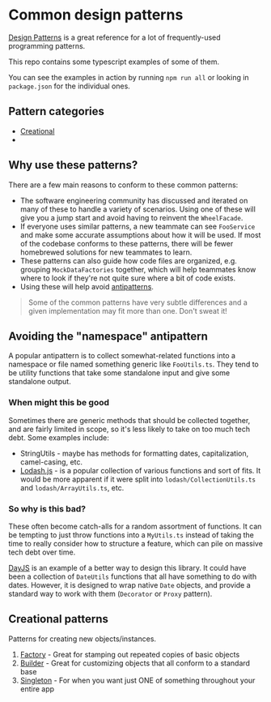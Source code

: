 # Common design patterns

[Design Patterns](https://www.amazon.com/Design-Patterns-Elements-Reusable-Object-Oriented/dp/0201633612) is a great reference for a lot of frequently-used programming patterns.

This repo contains some typescript examples of some of them.

You can see the examples in action by running `npm run all` or looking in `package.json` for the individual ones.

## Pattern categories

- [Creational](#creational-patterns)
- 

## Why use these patterns?

There are a few main reasons to conform to these common patterns:

- The software engineering community has discussed and iterated on many of these to handle a variety of scenarios.  Using one of these will give you a jump start and avoid having to reinvent the `WheelFacade`.
- If everyone uses similar patterns, a new teammate can see `FooService` and make some accurate assumptions about how it will be used.  If most of the codebase conforms to these patterns, there will be fewer homebrewed solutions for new teammates to learn.
- These patterns can also guide how code files are organized, e.g. grouping `MockDataFactories` together, which will help teammates know where to look if they're not quite sure where a bit of code exists.
- Using these will help avoid [antipatterns](src/antipatterns.README.md).

> Some of the common patterns have very subtle differences and a given implementation may fit more than one.  Don't sweat it!


## Avoiding the "namespace" antipattern

A popular antipattern is to collect somewhat-related functions into a namespace or file named something generic like `FooUtils.ts`.  They tend to be utility functions that take some standalone input and give some standalone output.

### When might this be good

Sometimes there are generic methods that should be collected together, and are fairly limited in scope, so it's less likely to take on too much tech debt.  Some examples include:

- StringUtils - maybe has methods for formatting dates, capitalization, camel-casing, etc.
- [Lodash.js](https://lodash.com/) - is a popular collection of various functions and sort of fits.  It would be more apparent if it were split into `lodash/CollectionUtils.ts` and `lodash/ArrayUtils.ts`, etc.

### So why is this bad?

These often become catch-alls for a random assortment of functions.  It can be tempting to just throw functions into a `MyUtils.ts` instead of taking the time to really consider how to structure a feature, which can pile on massive tech debt over time.

[DayJS](https://day.js.org/) is an example of a better way to design this library.  It could have been a collection of `DateUtils` functions that all have something to do with dates.  However, it is designed to wrap native `Date` objects, and provide a standard way to work with them (`Decorator` or `Proxy` pattern).

## Creational patterns

Patterns for creating new objects/instances.

1. [Factory](src/creational/01-factory/factory.README.md) - Great for stamping out repeated copies of basic objects
2. [Builder](src/creational/02-builder/builder.README.md) - Great for customizing objects that all conform to a standard base
3. [Singleton](src/creational/03-singleton-service/singleton-service.README.md) - For when you want just ONE of something throughout your entire app